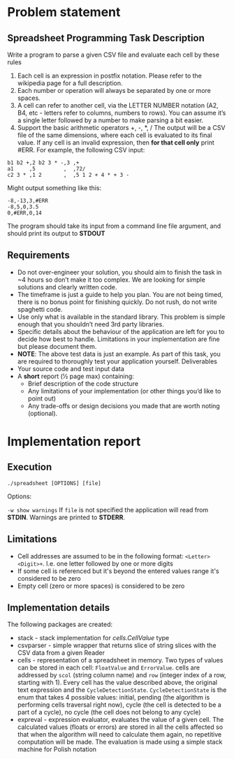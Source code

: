# Problem statement
## Spreadsheet Programming Task Description
Write a program to parse a given CSV file and evaluate each cell by these rules
1. Each cell is an expression in ​postfix notation​. Please refer to the wikipedia page for a full description.
2. Each number or operation will always be separated by one ​or more​ spaces.
3. A cell can refer to another cell, via the LETTER NUMBER notation (A2, B4, etc - letters
refer to columns, numbers to rows). You can assume it’s a single letter followed by a
number to make parsing a bit easier.
4. Support the basic arithmetic operators +, -, *, /
The output will be a CSV file of the same dimensions, where each cell is evaluated to its final value. If any cell is an invalid expression, then **for that cell only** print #ERR.
For example, the following CSV input:
```csv
b1 b2 +,2 b2 3 * -,3 ,+
a1     ,5         ,  ,72/
c2 3 * ,1 2       ,  ,5 1 2 + 4 * + 3 -
```
Might output something like this:
```csv
-8,-13,3,#ERR
-8,5,0,3.5
0,#ERR,0,14
```
The program should take its input from a command line file argument, and should print its output to **STDOUT**
## Requirements
* Do not over-engineer your solution, you should aim to finish the task in ~4 hours so don’t make it too complex. We are looking for simple solutions and clearly written code.
* The timeframe is just a guide to help you plan. You are not being timed, there is no bonus point for finishing quickly. Do not rush, do not write spaghetti code.
* Use only what is available in the standard library. This problem is simple enough that you shouldn’t need 3rd party libraries.
* Specific details about the behaviour of the application are left for you to decide how best to handle. Limitations in your implementation are fine but please document them.
* **NOTE**: The above test data is just an example. As part of this task, you are required to thoroughly test your application yourself.
Deliverables
* Your source code and test input data
* A **short** report (1⁄2 page max) containing:
    * Brief description of the code structure
    * Any limitations of your implementation (or other things you’d like to point out)
    * Any trade-offs or design decisions you made that are worth noting (optional).

# Implementation report
## Execution
`./spreadsheet [OPTIONS] [file]`

Options:

`-w show warnings`
If `file` is not specified the application will read from **STDIN**. Warnings are printed to **STDERR**.
## Limitations
* Cell addresses are assumed to be in the following format: `<Letter><Digit>+`. I.e. one letter followed by one or more digits
* If some cell is referenced but it's beyond the entered values range it's considered to be zero
* Empty cell (zero or more spaces) is considered to be zero
## Implementation details
The following packages are created:
* stack - stack implementation for *cells.CellValue* type
* csvparser - simple wrapper that returns slice of string slices with the CSV data from a given Reader
* cells - representation of a spreadsheet in memory. Two types of values can be stored in each cell: `FloatValue` and `ErrorValue`. cells are addressed by `scol` (string column name) and `row` (integer index of a row, starting with 1). Every cell has the value described above, the original text expression and the `CycleDetectionState`. `CycleDetectionState` is the enum that takes 4 possible values: initial, pending (the algorithm is performing cells traversal right now), cycle (the cell is detected to be a part of a cycle), no cycle (the cell does not belong to any cycle)
* expreval - expression evaluator, evaluates the value of a given cell. The calculated values (floats or errors) are stored in all the cells affected so that when the algorithm will need to calculate them again, no repetitive computation will be made. The evaluation is made using a simple stack machine for Polish notation
